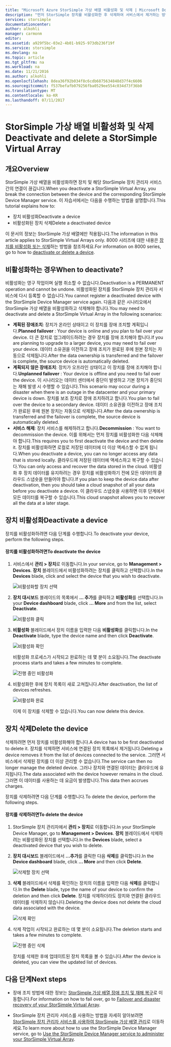 ```yaml
---
title: "Microsoft Azure StorSimple 가상 배열 비활성화 및 삭제 | Microsoft Docs"
description: "먼저 StorSimple 장치를 비활성화한 후 삭제하여 서비스에서 제거하는 방법을 설명합니다."
services: storsimple
documentationcenter: 
author: alkohli
manager: carmonm
editor: 
ms.assetid: a929f5bc-03e2-4b01-b925-973db236f19f
ms.service: storsimple
ms.devlang: na
ms.topic: article
ms.tgt_pltfrm: na
ms.workload: na
ms.date: 11/21/2016
ms.author: alkohli
ms.openlocfilehash: 8dea36f92b034f8c6cdb6875634848d37f4c6606
ms.sourcegitcommit: f537befafb079256fba0529ee554c034d73f36b0
ms.translationtype: MT
ms.contentlocale: ko-KR
ms.lasthandoff: 07/11/2017
---
```

# <a name="deactivate-and-delete-a-storsimple-virtual-array"></a><span data-ttu-id="cbc63-103">StorSimple 가상 배열 비활성화 및 삭제</span><span class="sxs-lookup"><span data-stu-id="cbc63-103">Deactivate and delete a StorSimple Virtual Array</span></span>

## <a name="overview"></a><span data-ttu-id="cbc63-104">개요</span><span class="sxs-lookup"><span data-stu-id="cbc63-104">Overview</span></span>

<span data-ttu-id="cbc63-105">StorSimple 가상 배열을 비활성화하면 장치 및 해당 StorSimple 장치 관리자 서비스 간의 연결이 끊깁니다.</span><span class="sxs-lookup"><span data-stu-id="cbc63-105">When you deactivate a StorSimple Virtual Array, you break the connection between the device and the corresponding StorSimple Device Manager service.</span></span> <span data-ttu-id="cbc63-106">이 자습서에서는 다음을 수행하는 방법을 설명합니다.</span><span class="sxs-lookup"><span data-stu-id="cbc63-106">This tutorial explains how to:</span></span>

* <span data-ttu-id="cbc63-107">장치 비활성화</span><span class="sxs-lookup"><span data-stu-id="cbc63-107">Deactivate a device</span></span> 
* <span data-ttu-id="cbc63-108">비활성화된 장치 삭제</span><span class="sxs-lookup"><span data-stu-id="cbc63-108">Delete a deactivated device</span></span>

<span data-ttu-id="cbc63-109">이 문서의 정보는 StorSimple 가상 배열에만 적용됩니다.</span><span class="sxs-lookup"><span data-stu-id="cbc63-109">The information in this article applies to StorSimple Virtual Arrays only.</span></span> <span data-ttu-id="cbc63-110">8000 시리즈에 대한 내용은 [장치를 비활성화 또는 삭제](storsimple-deactivate-and-delete-device.md)하는 방법을 참조하세요.</span><span class="sxs-lookup"><span data-stu-id="cbc63-110">For information on 8000 series, go to how to [deactivate or delete a device](storsimple-deactivate-and-delete-device.md).</span></span>

## <a name="when-to-deactivate"></a><span data-ttu-id="cbc63-111">비활성화하는 경우</span><span class="sxs-lookup"><span data-stu-id="cbc63-111">When to deactivate?</span></span>

<span data-ttu-id="cbc63-112">비활성화는 영구 작업이며 실행 취소할 수 없습니다.</span><span class="sxs-lookup"><span data-stu-id="cbc63-112">Deactivation is a PERMANENT operation and cannot be undone.</span></span> <span data-ttu-id="cbc63-113">비활성화된 장치를 StorSimple 장치 관리자 서비스에 다시 등록할 수 없습니다.</span><span class="sxs-lookup"><span data-stu-id="cbc63-113">You cannot register a deactivated device with the StorSimple Device Manager service again.</span></span> <span data-ttu-id="cbc63-114">다음과 같은 시나리오에서 StorSimple 가상 배열을 비활성화하고 삭제해야 합니다.</span><span class="sxs-lookup"><span data-stu-id="cbc63-114">You may need to deactivate and delete a StorSimple Virtual Array in the following scenarios:</span></span>

* <span data-ttu-id="cbc63-115">**계획된 장애조치**: 장치가 온라인 상태이고 이 장치를 장애 조치할 계획입니다.</span><span class="sxs-lookup"><span data-stu-id="cbc63-115">**Planned failover** : Your device is online and you plan to fail over your device.</span></span> <span data-ttu-id="cbc63-116">더 큰 장치로 업그레이드하려는 경우 장치를 장애 조치해야 합니다.</span><span class="sxs-lookup"><span data-stu-id="cbc63-116">If you are planning to upgrade to a larger device, you may need to fail over your device.</span></span> <span data-ttu-id="cbc63-117">데이터 소유권을 이전하고 장애 조치가 완료된 후에 원본 장치는 자동으로 삭제됩니다.</span><span class="sxs-lookup"><span data-stu-id="cbc63-117">After the data ownership is transferred and the failover is complete, the source device is automatically deleted.</span></span>
* <span data-ttu-id="cbc63-118">**계획되지 않은 장애조치**: 장치가 오프라인 상태이고 이 장치를 장애 조치해야 합니다.</span><span class="sxs-lookup"><span data-stu-id="cbc63-118">**Unplanned failover** : Your device is offline and you need to fail over the device.</span></span> <span data-ttu-id="cbc63-119">이 시나리오는 데이터 센터에서 중단이 발생하고 기본 장치가 중단되는 재해 발생 시 수행할 수 있습니다.</span><span class="sxs-lookup"><span data-stu-id="cbc63-119">This scenario may occur during a disaster when there is an outage in the datacenter and your primary device is down.</span></span> <span data-ttu-id="cbc63-120">장치를 보조 장치로 장애 조치하려고 합니다.</span><span class="sxs-lookup"><span data-stu-id="cbc63-120">You plan to fail over the device to a secondary device.</span></span> <span data-ttu-id="cbc63-121">데이터 소유권을 이전하고 장애 조치가 완료된 후에 원본 장치는 자동으로 삭제됩니다.</span><span class="sxs-lookup"><span data-stu-id="cbc63-121">After the data ownership is transferred and the failover is complete, the source device is automatically deleted.</span></span>
* <span data-ttu-id="cbc63-122">**서비스 해제**: 장치 서비스를 해제하려고 합니다.</span><span class="sxs-lookup"><span data-stu-id="cbc63-122">**Decommission** : You want to decommission the device.</span></span> <span data-ttu-id="cbc63-123">이를 위해서는 먼저 장치를 비활성화한 다음 삭제해야 합니다.</span><span class="sxs-lookup"><span data-stu-id="cbc63-123">This requires you to first deactivate the device and then delete it.</span></span> <span data-ttu-id="cbc63-124">장치를 비활성화하면 로컬로 저장된 데이터에 더 이상 액세스할 수 없게 됩니다.</span><span class="sxs-lookup"><span data-stu-id="cbc63-124">When you deactivate a device, you can no longer access any data that is stored locally.</span></span> <span data-ttu-id="cbc63-125">클라우드에 저장된 데이터에 액세스하고 복구할 수 있습니다.</span><span class="sxs-lookup"><span data-stu-id="cbc63-125">You can only access and recover the data stored in the cloud.</span></span> <span data-ttu-id="cbc63-126">비활성화 후 장치 데이터를 유지하려는 경우 장치를 비활성화하기 전에 모든 데이터의 클라우드 스냅숏을 만들어야 합니다.</span><span class="sxs-lookup"><span data-stu-id="cbc63-126">If you plan to keep the device data after deactivation, then you should take a cloud snapshot of all your data before you deactivate a device.</span></span> <span data-ttu-id="cbc63-127">이 클라우드 스냅숏을 사용하면 이후 단계에서 모든 데이터를 복구할 수 있습니다.</span><span class="sxs-lookup"><span data-stu-id="cbc63-127">This cloud snapshot allows you to recover all the data at a later stage.</span></span>

## <a name="deactivate-a-device"></a><span data-ttu-id="cbc63-128">장치 비활성화</span><span class="sxs-lookup"><span data-stu-id="cbc63-128">Deactivate a device</span></span>

<span data-ttu-id="cbc63-129">장치를 비활성화하려면 다음 단계를 수행합니다.</span><span class="sxs-lookup"><span data-stu-id="cbc63-129">To deactivate your device, perform the following steps.</span></span>

#### <a name="to-deactivate-the-device"></a><span data-ttu-id="cbc63-130">장치를 비활성화하려면</span><span class="sxs-lookup"><span data-stu-id="cbc63-130">To deactivate the device</span></span>

1. <span data-ttu-id="cbc63-131">서비스에서 **관리 > 장치**로 이동합니다.</span><span class="sxs-lookup"><span data-stu-id="cbc63-131">In your service, go to **Management > Devices**.</span></span> <span data-ttu-id="cbc63-132">**장치** 블레이드에서 비활성화하려는 장치를 클릭하고 선택합니다.</span><span class="sxs-lookup"><span data-stu-id="cbc63-132">In the **Devices** blade, click and select the device that you wish to deactivate.</span></span>
   
    ![비활성화할 장치 선택](./media/storsimple-virtual-array-deactivate-and-delete-device/deactivate-delete7.png)
2. <span data-ttu-id="cbc63-134">**장치 대시보드** 블레이드의 목록에서 **... 추가**를 클릭하고 **비활성화**를 선택합니다.</span><span class="sxs-lookup"><span data-stu-id="cbc63-134">In your **Device dashboard** blade, click **… More** and from the list, select **Deactivate**.</span></span>
   
    ![비활성화 클릭](./media/storsimple-virtual-array-deactivate-and-delete-device/deactivate-delete8.png)
3. <span data-ttu-id="cbc63-136">**비활성화** 블레이드에서 장치 이름을 입력한 다음 **비활성화**를 클릭합니다.</span><span class="sxs-lookup"><span data-stu-id="cbc63-136">In the **Deactivate** blade, type the device name and then click **Deactivate**.</span></span> 
   
    ![비활성화 확인](./media/storsimple-virtual-array-deactivate-and-delete-device/deactivate-delete1.png)
   
    <span data-ttu-id="cbc63-138">비활성화 프로세스가 시작되고 완료하는 데 몇 분이 소요됩니다.</span><span class="sxs-lookup"><span data-stu-id="cbc63-138">The deactivate process starts and takes a few minutes to complete.</span></span>
   
    ![진행 중인 비활성화](./media/storsimple-virtual-array-deactivate-and-delete-device/deactivate-delete2.png)
4. <span data-ttu-id="cbc63-140">비활성화한 후에 장치 목록이 새로 고쳐집니다.</span><span class="sxs-lookup"><span data-stu-id="cbc63-140">After deactivation, the list of devices refreshes.</span></span>
   
    ![비활성화 완료](./media/storsimple-virtual-array-deactivate-and-delete-device/deactivate-delete3.png)
   
    <span data-ttu-id="cbc63-142">이제 이 장치를 삭제할 수 있습니다.</span><span class="sxs-lookup"><span data-stu-id="cbc63-142">You can now delete this device.</span></span>

## <a name="delete-the-device"></a><span data-ttu-id="cbc63-143">장치 삭제</span><span class="sxs-lookup"><span data-stu-id="cbc63-143">Delete the device</span></span>

<span data-ttu-id="cbc63-144">삭제하려면 먼저 장치를 비활성화해야 합니다.</span><span class="sxs-lookup"><span data-stu-id="cbc63-144">A device has to be first deactivated to delete it.</span></span> <span data-ttu-id="cbc63-145">장치를 삭제하면 서비스에 연결된 장치 목록에서 제거됩니다.</span><span class="sxs-lookup"><span data-stu-id="cbc63-145">Deleting a device removes it from the list of devices connected to the service.</span></span> <span data-ttu-id="cbc63-146">그러면 서비스에서 삭제된 장치를 더 이상 관리할 수 없습니다.</span><span class="sxs-lookup"><span data-stu-id="cbc63-146">The service can then no longer manage the deleted device.</span></span> <span data-ttu-id="cbc63-147">그러나 장치와 연결된 데이터는 클라우드에 유지됩니다.</span><span class="sxs-lookup"><span data-stu-id="cbc63-147">The data associated with the device however remains in the cloud.</span></span> <span data-ttu-id="cbc63-148">그러면 이 데이터를 사용하는 데 요금이 발생합니다.</span><span class="sxs-lookup"><span data-stu-id="cbc63-148">This data then accrues charges.</span></span>

<span data-ttu-id="cbc63-149">장치를 삭제하려면 다음 단계를 수행합니다.</span><span class="sxs-lookup"><span data-stu-id="cbc63-149">To delete the device, perform the following steps.</span></span>

#### <a name="to-delete-the-device"></a><span data-ttu-id="cbc63-150">장치를 삭제하려면</span><span class="sxs-lookup"><span data-stu-id="cbc63-150">To delete the device</span></span>

1. <span data-ttu-id="cbc63-151">StorSimple 장치 관리자에서 **관리 > 장치**로 이동합니다.</span><span class="sxs-lookup"><span data-stu-id="cbc63-151">In your StorSimple Device Manager, go to **Management > Devices**.</span></span> <span data-ttu-id="cbc63-152">**장치** 블레이드에서 삭제하려는 비활성화된 장치를 선택합니다.</span><span class="sxs-lookup"><span data-stu-id="cbc63-152">In the **Devices** blade, select a deactivated device that you wish to delete.</span></span>
2. <span data-ttu-id="cbc63-153">**장치 대시보드** 블레이드에서 **...추가**를 클릭한 다음 **삭제**를 클릭합니다.</span><span class="sxs-lookup"><span data-stu-id="cbc63-153">In the **Device dashboard** blade, click **… More** and then click **Delete**.</span></span>
   
   ![삭제할 장치 선택](./media/storsimple-virtual-array-deactivate-and-delete-device/deactivate-delete4.png)
3. <span data-ttu-id="cbc63-155">**삭제** 블레이드에서 삭제를 확인하는 장치의 이름을 입력한 다음 **삭제**를 클릭합니다.</span><span class="sxs-lookup"><span data-stu-id="cbc63-155">In the **Delete** blade, type the name of your device to confirm the deletion and then click **Delete**.</span></span> <span data-ttu-id="cbc63-156">장치를 삭제하더라도 장치와 연결된 클라우드 데이터를 삭제하지 않습니다.</span><span class="sxs-lookup"><span data-stu-id="cbc63-156">Deleting the device does not delete the cloud data associated with the device.</span></span> 
   
   ![삭제 확인](./media/storsimple-virtual-array-deactivate-and-delete-device/deactivate-delete5.png) 
4. <span data-ttu-id="cbc63-158">삭제 작업이 시작되고 완료하는 데 몇 분이 소요됩니다.</span><span class="sxs-lookup"><span data-stu-id="cbc63-158">The deletion starts and takes a few minutes to complete.</span></span>
   
   ![진행 중인 삭제](./media/storsimple-virtual-array-deactivate-and-delete-device/deactivate-delete6.png)
   
    <span data-ttu-id="cbc63-160">장치를 삭제한 후에 업데이트된 장치 목록을 볼 수 있습니다.</span><span class="sxs-lookup"><span data-stu-id="cbc63-160">After the device is deleted, you can view the updated list of devices.</span></span>

## <a name="next-steps"></a><span data-ttu-id="cbc63-161">다음 단계</span><span class="sxs-lookup"><span data-stu-id="cbc63-161">Next steps</span></span>

* <span data-ttu-id="cbc63-162">장애 조치 방법에 대한 정보는 [StorSimple 가상 배열 장애 조치 및 재해 복구](storsimple-virtual-array-failover-dr.md)로 이동합니다.</span><span class="sxs-lookup"><span data-stu-id="cbc63-162">For information on how to fail over, go to [Failover and disaster recovery of your StorSimple Virtual Array](storsimple-virtual-array-failover-dr.md).</span></span>

* <span data-ttu-id="cbc63-163">StorSimple 장치 관리자 서비스를 사용하는 방법을 자세히 알아보려면 [StorSimple 장치 관리자 서비스를 사용하여 StorSimple 가상 배열 관리](storsimple-virtual-array-manager-service-administration.md)로 이동하세요.</span><span class="sxs-lookup"><span data-stu-id="cbc63-163">To learn more about how to use the StorSimple Device Manager service, go to [Use the StorSimple Device Manager service to administer your StorSimple Virtual Array](storsimple-virtual-array-manager-service-administration.md).</span></span> 

